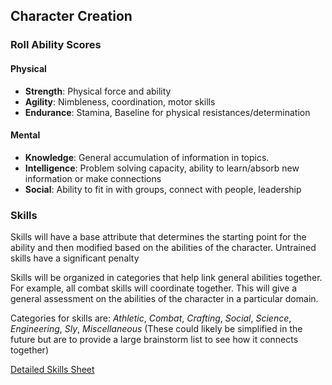 <!--
 Copyright (c) 2021 Trevor Redfern
 
 This software is released under the MIT License.
 https://opensource.org/licenses/MIT
-->

## Character Creation

### Roll Ability Scores
#### Physical
  - **Strength**: Physical force and ability
  - **Agility**: Nimbleness, coordination, motor skills
  - **Endurance**: Stamina, Baseline for physical resistances/determination

#### Mental
  - **Knowledge**: General accumulation of information in topics. 
  - **Intelligence**: Problem solving capacity, ability to learn/absorb new information or make connections
  - **Social**: Ability to fit in with groups, connect with people, leadership


### Skills

Skills will have a base attribute that determines the starting point for the ability and then modified based on the abilities of the character. Untrained skills have a significant penalty

Skills will be organized in categories that help link general abilities together. For example, all combat skills will coordinate together. This will give a general assessment on the abilities of the character in a particular domain.

Categories for skills are: _Athletic_, _Combat_, _Crafting_, _Social_, _Science_, _Engineering_, _Sly_, _Miscellaneous_
(These could likely be simplified in the future but are to provide a large brainstorm list to see how it connects together)

[Detailed Skills Sheet](https://www.dropbox.com/scl/fi/64dgbehojo358j0upqk61/Skills-Table.gsheet?dl=0&rlkey=0rp9z2zh2was8h0km3zyga914)

